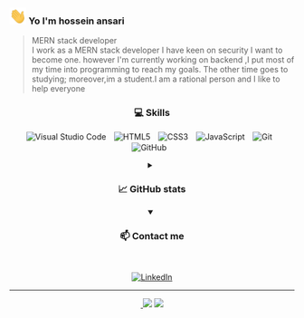 
<h3> <img src="https://github.com/Parply/Parply/blob/master/.github/Hi.gif?raw=true" width="30px"> Yo <b>I'm hossein ansari</b> </h3> 

> MERN stack developer <br>
> I work as a MERN stack developer
I have keen on security I want to become one. however I'm currently working on backend ,I put most of my time into programming to reach my goals. The other time goes to studying; moreover,im a student.I am a rational person and I like to help everyone

<h3 align="center"> 💻 Skills</h3>

<p align=center>
<img align="center" alt="Visual Studio Code" width="60px" src="https://cdn.jsdelivr.net/gh/devicons/devicon/icons/vscode/vscode-original.svg" style="padding-right:10px;" />
<img align="center" alt="HTML5" width="60px" src="https://cdn.jsdelivr.net/gh/devicons/devicon/icons/html5/html5-original.svg" style="padding-right:10px;" />
<img align="center" alt="CSS3" width="60px" src="https://cdn.jsdelivr.net/gh/devicons/devicon/icons/css3/css3-original.svg" style="padding-right:10px;" />
<img align="center" alt="JavaScript" width="60px" src="https://cdn.jsdelivr.net/gh/devicons/devicon/icons/javascript/javascript-original.svg" style="padding-right:10px;" />
<img align="center" alt="Git" width="60px" src="https://cdn.jsdelivr.net/gh/devicons/devicon/icons/git/git-original.svg" style="padding-right:10px;" />
<img align="center" alt="GitHub" width="60px" src="https://user-images.githubusercontent.com/3369400/139447912-e0f43f33-6d9f-45f8-be46-2df5bbc91289.png" style="padding-right:10px;" />
</p>

<details>
<summary align="center"> <h3><b>📈 GitHub stats </b></h3></summary>

<p align="center">
 <br>
 <img align="center" src="https://github-readme-stats.vercel.app/api?username=hossein-ansari&theme=dark">
 <br>
 <br>
 <img align="center" src="https://github-readme-streak-stats.herokuapp.com/?user=hossein-ansari&theme=dark">
 <br>
 <br>
 <img align="center" src="https://github-readme-stats.vercel.app/api/top-langs/?username=hossein-ansari&theme=dark">

</p>
</details>

 
<details open>
<summary align="center"> <h3><b>📫 Contact me </b></h3></summary>
 <br>
<p align="center">
<a href="https://www.linkedin.com/in/hossein-ansary/"><img alt="LinkedIn" src="https://img.shields.io/badge/LinkedIn-0077B5?style=for-the-badge&logo=linkedin&logoColor=white"</a>
</p>
</details>

------

<p align="center">
  <img src="https://komarev.com/ghpvc/?username=hossein-ansari" alt="" />
    <a href="https://github.com/hossein-ansari/"><img src="https://img.shields.io/github/followers/hossein-ansari?style=flat-square?color=%234CC61E&label=GitHub%20Followers%20"/></a>
   <a href="https://github.com/hossein-ansari/"><img src="https://img.shields.io/github/last-commit/Parply/Parply?style=flat-square?color=red&label=Last%20Updated%20"/></a>
</p>
